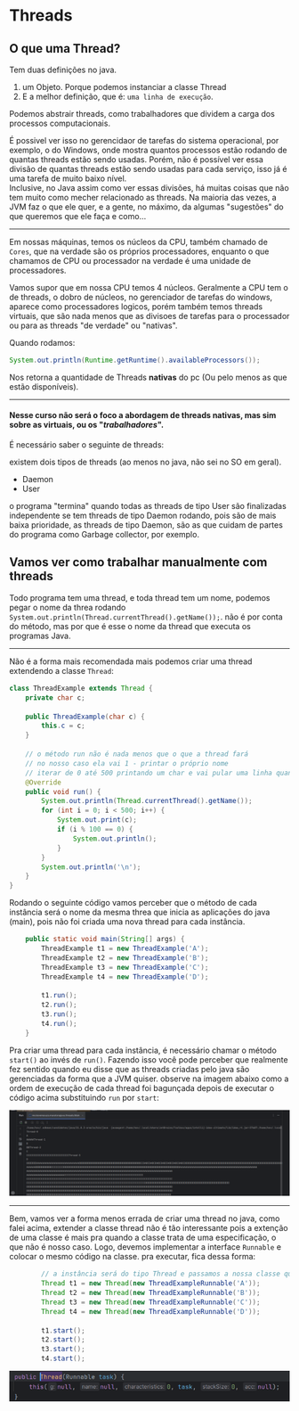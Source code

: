 # Threads

## O que uma Thread?

Tem duas definições no java.

1. um Objeto. Porque podemos instanciar a classe Thread
2. E a melhor definição, que é: `uma linha de execução`.

Podemos abstrair threads, como trabalhadores que dividem a carga dos processos computacionais.

É possivel ver isso no gerencidaor de tarefas do sistema operacional, por exemplo, o do Windows, onde mostra quantos processos estão rodando de quantas threads estão sendo usadas. Porém, não é possível ver essa divisão de quantas threads estão sendo usadas para cada serviço, isso já é uma tarefa de muito baixo nível.
<br>
Inclusive, no Java assim como ver essas divisões, há muitas coisas que não tem muito como mecher relacionado as threads. Na maioria das vezes, a JVM faz o que ele quer, e a gente, no máximo, da algumas "sugestões" do que queremos que ele faça e como...

----------

Em nossas máquinas, temos os núcleos da CPU, também chamado de `Cores`, que na verdade são os próprios processadores, enquanto o que chamamos de CPU ou processador na verdade é uma unidade de processadores.

Vamos supor que em nossa CPU temos 4 núcleos. Geralmente a CPU tem o de threads, o dobro de núcleos, no gerenciador de tarefas do windows, aparece como processadores logicos, porém também temos threads virtuais, que são nada menos que as divisoes de tarefas para o processador ou para as threads "de verdade" ou "nativas".

Quando rodamos:

```java
System.out.println(Runtime.getRuntime().availableProcessors());
```

Nos retorna a quantidade de Threads **nativas** do pc (Ou pelo menos as que estão disponíveis).

----------

#### Nesse curso não será o foco a abordagem de threads nativas, mas sim sobre as virtuais, ou os "*trabalhadores*".

É necessário saber o seguinte de threads:

existem dois tipos de threads (ao menos no java, não sei no SO em geral).

- Daemon
- User

o programa "termina" quando todas as threads de tipo User são finalizadas independente se tem threads de tipo Daemon rodando, pois são de mais baixa prioridade, as threads de tipo Daemon, são as que cuidam de partes do programa como Garbage collector, por exemplo.

## Vamos ver como trabalhar manualmente com threads

Todo programa tem uma thread, e toda thread tem um nome, podemos pegar o nome da threa rodando `System.out.println(Thread.currentThread().getName());`. não é por conta do método, mas por que é esse o nome da thread que executa os programas Java.

----------

Não é a forma mais recomendada mais podemos criar uma thread extendendo a classe `Thread`:

```java
class ThreadExample extends Thread {
    private char c;

    public ThreadExample(char c) {
        this.c = c;
    }

    // o método run não é nada menos que o que a thread fará
    // no nosso caso ela vai 1 - printar o próprio nome
    // iterar de 0 até 500 printando um char e vai pular uma linha quando o valor de i % 100 for 0
    @Override
    public void run() {
        System.out.println(Thread.currentThread().getName());
        for (int i = 0; i < 500; i++) {
            System.out.print(c);
            if (i % 100 == 0) {
                System.out.println();
            }
        }
        System.out.println('\n');
    }
}
```

Rodando o seguinte código vamos perceber que o método de cada instância será o nome da mesma threa que inicia as aplicações do java (main), pois não foi criada uma nova thread para cada instância.

```java
    public static void main(String[] args) {
        ThreadExample t1 = new ThreadExample('A');
        ThreadExample t2 = new ThreadExample('B');
        ThreadExample t3 = new ThreadExample('C');
        ThreadExample t4 = new ThreadExample('D');

        t1.run();
        t2.run();
        t3.run();
        t4.run();
    }
```

Pra criar uma thread para cada instância, é necessário chamar o método `start()` ao invés de `run()`. Fazendo isso você pode perceber que realmente fez sentido quando eu disse que as threads criadas pelo java são gerenciadas da forma que a JVM quiser. observe na imagem abaixo como a ordem de execução de cada thread foi bagunçada depois de executar o código acima substituindo `run` por `start`:

![alt](./img/threads%20fdps.png)

----------

Bem, vamos ver a forma menos errada de criar uma thread no java, como falei acima, extender a classe thread não é tão interessante pois a extenção de uma classe é mais pra quando a classe trata de uma especificação, o que não é nosso caso. Logo, devemos implementar a interface `Runnable` e colocar o mesmo código na classe. pra executar, fica dessa forma:

```java
        // a instância será do tipo Thread e passamos a nossa classe que implementamos `Runnable` dentro do construtor, afinal é um obj Runnable que o construtor de uma Thread recebe...
        Thread t1 = new Thread(new ThreadExampleRunnable('A'));
        Thread t2 = new Thread(new ThreadExampleRunnable('B'));
        Thread t3 = new Thread(new ThreadExampleRunnable('C'));
        Thread t4 = new Thread(new ThreadExampleRunnable('D'));
        
        t1.start();
        t2.start();
        t3.start();
        t4.start();
```

![alt](./img/threadRunnable.png)